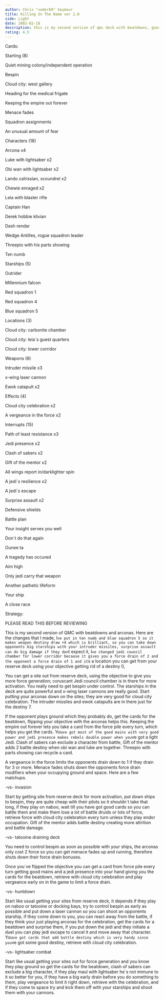 ```yaml
---
author: Chris "vader69" Seymour
title: Killing In The Name ver 2.0
side: Light
date: 2002-02-18
description: this is my second version of qmc deck with beatdowns, good damage and retrieval. Please read the strategy section before reviewing this deck, thank you
rating: 4.5
---
```

Cards: 

Starting (8)
Quiet mining colony/independent operation
Bespin	
Cloud city: west gallery
Heading for the medical frigate
Keeping the empire out forever
Menace fades
Squadron assignments
An unusual amount of fear

Characters (18)
Arcona x4
Luke with lightsaber x2
Obi wan with lightsaber x2
Lando calrissian, scoundrel x2
Chewie enraged x2
Leia with blaster rifle
Captain Han
Derek hobbie klivian
Dash rendar
Wedge Antilles, rogue squadron leader
Threepio with his parts showing
Ten numb

Starships (5)
Outrider
Millennium falcon
Red squadron 1
Red squadron 4
Blue squadron 5

Locations (3)
Cloud city: carbonite chamber
Cloud city: leia`s guest quarters
Cloud city: lower corridor

Weapons (6)
Intruder missile x3
x-wing laser cannon 
Ewok catapult x2

Effects (4)
Cloud city celebration x2
A vergeance in the force x2

Interrupts (15)
Path of least resistance x3
Jedi presence x2
Clash of sabers x2
Gift of the mentor x2
All wings report in/darklighter spin
A jedi`s resilience x2
A jedi`s escape 
Surprise assault x2

Defensive shields
Battle plan
Your insight serves you well
Don`t do that again
Ounee ta
A tragedy has occured
Aim high
Only jedi carry that weapon
Another pathetic lifeform
Your ship
A close race


Strategy: 

PLEASE READ THIS BEFORE REVIEWING


This is my second version of QMC with beatdowns and arconas. Here are the changes that I made, I`ve put in ten numb and blue squadron 5 so it makes weapon destiny draw +4 which is brilliant, so you can take down opponents big starships with your intruder missiles, surprise assault can do big damage if they don`t expect it, I`ve changed jedi council chamber for lower corridor because it gives you a force drain of 2 and the opponent a force drain of 1 and it`s a location you can get from your reserve deck using your objective getting rid of a destiny 0, 




You can get a site out from reserve deck, using the objective to give you more force generation; coruscant Jedi council chamber is in there for more activation. You really need to get bespin under control. The starships in the deck are quite powerful and x-wing laser cannons are really good. Start putting your arconas down on the sites; they are very good for cloud city celebration. The intruder missiles and ewok catapults are in there just for the destiny 7.

If the opponent plays ground which they probably do, get the cards for the beatdown, flipping your objective with the arconas helps this. Keeping the empire out forever lets you take a card from the force pile every turn, which helps you get the cards. You`ve got most of the good mains with very good power and jedi presence makes rebels double power when you`ve got a light Jedi. Clash of sabers can exclude a character from battle, Gift of the mentor adds 2 battle destiny when obi wan and luke are together. Threepio with parts showing can recycle a card.
A vergeance in the force limits the opponents drain down to 1 if they drain for 3 or more. Menace fades shuts down the opponents force drain modifiers when your occupying ground and space. Here are a few matchups.


-vs- invasion
Start by getting site from reserve deck for more activation, put down ships to bespin, they are quite cheap with their pilots so it shouldn`t take that long, if they play on naboo, wait till you have got good cards so you can battle them and make them lose a lot of battle druids or lots of force, retrieve force with cloud city celebration every turn unless they play endor occupation. Gift of the mentor adds battle destiny creating more attrition and battle damage.

-vs- tatooine draining deck
You need to control bespin as soon as possible with your ships, the arconas only cost 2 force so you can get menace fades up and running, therefore shuts down their force drain bonuses.
Once you`ve flipped the objective you can get a card from force pile every turn getting good mains and a jedi presence into your hand giving you the cards for the beatdown, retrieve with cloud city celebration and play vergeance early on in the game to limit a force drain.

-vs- huntdown
Start like usual getting your sites from reserve deck, it depends if they play on naboo or tatooine or docking bays, try to control bespin as early as possible and put down a laser cannon so you can shoot an opponents starship, if they come down to you, you can react away from the battle, if they think your just playing arconas for the celebration, get the cards for a beatdown and surprise them, if you put down the jedi and they initiate a duel you can play jedi escape to cancel it and move away that character. You`ve got cards that add battle destiny which is very handy since you`ve got some good destiny, retrieve with cloud  city celebration.

-vs- lightsaber combat
Start like usual getting your sites out for force generation and you know they play ground so get the cards for the beatdown, clash of sabers can exclude a big character, if they play maul with lightsaber he`s not immune to it so better for you, if they have a big early drain before you do something to them, play vergeance to limit it right down, retrieve with the celebration, and if they come to space try and kick them off with your starships and shoot them with your cannons.










